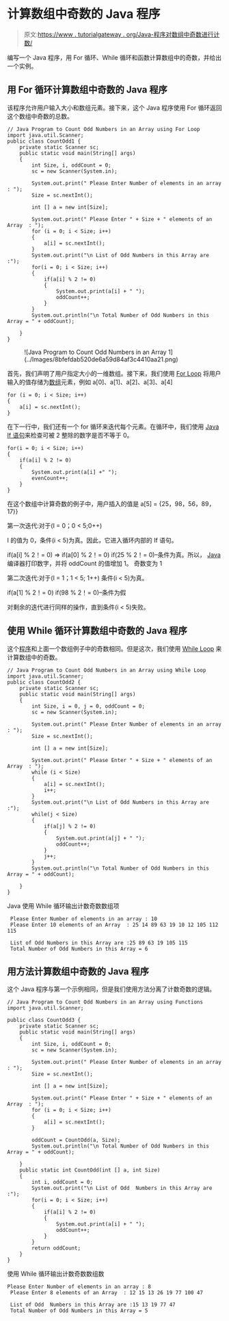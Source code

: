 # 计算数组中奇数的 Java 程序

> 原文:[https://www . tutorialgateway . org/Java-程序对数组中奇数进行计数/](https://www.tutorialgateway.org/java-program-to-count-odd-numbers-in-an-array/)

编写一个 Java 程序，用 For 循环、While 循环和函数计算数组中的奇数，并给出一个实例。

## 用 For 循环计算数组中奇数的 Java 程序

该程序允许用户输入大小和数组元素。接下来，这个 Java 程序使用 For 循环返回这个数组中奇数的总数。

```
// Java Program to Count Odd Numbers in an Array using For Loop
import java.util.Scanner;
public class CountOdd1 {
	private static Scanner sc;
	public static void main(String[] args) 
	{
		int Size, i, oddCount = 0;
		sc = new Scanner(System.in);

		System.out.print(" Please Enter Number of elements in an array : ");
		Size = sc.nextInt();	

		int [] a = new int[Size];

		System.out.print(" Please Enter " + Size + " elements of an Array  : ");
		for (i = 0; i < Size; i++)
		{
			a[i] = sc.nextInt();
		}   
		System.out.print("\n List of Odd Numbers in this Array are :");
		for(i = 0; i < Size; i++)
		{
			if(a[i] % 2 != 0)
			{
				System.out.print(a[i] + " ");
				oddCount++;
			}
		}
		System.out.println("\n Total Number of Odd Numbers in this Array = " + oddCount);

	}
}
```

<figure class="wp-block-image">![Java Program to Count Odd Numbers in an Array 1](../Images/8bfefdab520de6a59d84af3c4410aa21.png)</figure>

首先，我们声明了用户指定大小的一维数组。接下来，我们使用 [For Loop](https://www.tutorialgateway.org/java-for-loop/) 将用户输入的值存储为[数组](https://www.tutorialgateway.org/java-array/)元素，例如 a[0]、a[1]、a[2]、a[3]、a[4]

```
for (i = 0; i < Size; i++)
{
	a[i] = sc.nextInt();
}
```

在下一行中，我们还有一个 for 循环来迭代每个元素。在循环中，我们使用 [Java If 语句](https://www.tutorialgateway.org/java-if-statement/)来检查可被 2 整除的数字是否不等于 0。

```
for(i = 0; i < Size; i++)
{
	if(a[i] % 2 != 0)
	{
		System.out.print(a[i] +" ");
		evenCount++;
	}
}
```

在这个数组中计算奇数的例子中，用户插入的值是 a[5] = {25，98，56，89，17}}

第一次迭代:对于(I = 0；0 < 5;0++)

I 的值为 0，条件(i < 5)为真。因此，它进入循环内部的 If 语句。

if(a[i] % 2！= 0) => if(a[0] % 2！= 0)
if(25 % 2！= 0)–条件为真。所以， [Java](https://www.tutorialgateway.org/java-tutorial/) 编译器打印数字，并将 oddCount 的值增加 1。
奇数变为 1

第二次迭代:对于(I = 1；1 < 5; 1++)
条件(i < 5)为真。

if(a[1] % 2！= 0)
if(98 % 2！= 0)–条件为假

对剩余的迭代进行同样的操作，直到条件(i < 5)失败。

## 使用 While 循环计算数组中奇数的 Java 程序

这个[程序](https://www.tutorialgateway.org/learn-java-programs/)和上面一个数组例子中的奇数相同。但是这次，我们使用 [While Loop](https://www.tutorialgateway.org/java-while-loop/) 来计算数组中的奇数。

```
// Java Program to Count Odd Numbers in an Array using While Loop
import java.util.Scanner;
public class CountOdd2 {
	private static Scanner sc;
	public static void main(String[] args) 
	{
		int Size, i = 0, j = 0, oddCount = 0;
		sc = new Scanner(System.in);

		System.out.print(" Please Enter Number of elements in an array : ");
		Size = sc.nextInt();	

		int [] a = new int[Size];

		System.out.print(" Please Enter " + Size + " elements of an Array  : ");
		while (i < Size)
		{
			a[i] = sc.nextInt();
			i++;
		}   
		System.out.print("\n List of Odd Numbers in this Array are :");
		while(j < Size)
		{
			if(a[j] % 2 != 0)
			{
				System.out.print(a[j] + " ");
				oddCount++;
			}
			j++;
		}
		System.out.println("\n Total Number of Odd Numbers in this Array = " + oddCount);

	}
}
```

Java 使用 While 循环输出计数奇数数组项

```
 Please Enter Number of elements in an array : 10
 Please Enter 10 elements of an Array  : 25 14 89 63 19 10 12 105 112 115

 List of Odd Numbers in this Array are :25 89 63 19 105 115 
 Total Number of Odd Numbers in this Array = 6
```

## 用方法计算数组中奇数的 Java 程序

这个 Java 程序与第一个示例相同，但是我们使用方法分离了计数奇数的逻辑。

```
// Java Program to Count Odd Numbers in an Array using Functions
import java.util.Scanner;

public class CountOdd3 {
	private static Scanner sc;
	public static void main(String[] args) 
	{
		int Size, i, oddCount = 0;
		sc = new Scanner(System.in);

		System.out.print(" Please Enter Number of elements in an array : ");
		Size = sc.nextInt();	

		int [] a = new int[Size];

		System.out.print(" Please Enter " + Size + " elements of an Array  : ");
		for (i = 0; i < Size; i++)
		{
			a[i] = sc.nextInt();
		}   

		oddCount = CountOdd(a, Size);		
		System.out.println("\n Total Number of Odd Numbers in this Array = " + oddCount);

	}
	public static int CountOdd(int [] a, int Size)
	{
		int i, oddCount = 0;
		System.out.print("\n List of Odd  Numbers in this Array are :");  
		for(i = 0; i < Size; i++)
		{
			if(a[i] % 2 != 0)
			{
				System.out.print(a[i] + " ");
				oddCount++;
			}
		}
		return oddCount;
	}
}
```

使用 While 循环输出计数奇数数组数

```
Please Enter Number of elements in an array : 8
 Please Enter 8 elements of an Array  : 12 15 13 26 19 77 100 47

 List of Odd  Numbers in this Array are :15 13 19 77 47  
 Total Number of Odd Numbers in this Array = 5
```